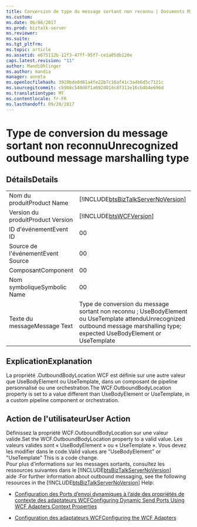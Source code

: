 ```yaml
---
title: Conversion de type du message sortant non reconnu | Documents Microsoft
ms.custom: 
ms.date: 06/08/2017
ms.prod: biztalk-server
ms.reviewer: 
ms.suite: 
ms.tgt_pltfrm: 
ms.topic: article
ms.assetid: e675112b-12f3-47ff-95f7-ce1a05db120e
caps.latest.revision: "11"
author: MandiOhlinger
ms.author: mandia
manager: anneta
ms.openlocfilehash: 3928bde0d81a4fe22b7c16af41c3a4b6d5c7121c
ms.sourcegitcommit: cb908c540d8f1a692d01dc8f313e16cb4b4e696d
ms.translationtype: MT
ms.contentlocale: fr-FR
ms.lasthandoff: 09/20/2017
---
```

# <a name="unrecognized-outbound-message-marshalling-type"></a><span data-ttu-id="cc2b0-102">Type de conversion du message sortant non reconnu</span><span class="sxs-lookup"><span data-stu-id="cc2b0-102">Unrecognized outbound message marshalling type</span></span>
## <a name="details"></a><span data-ttu-id="cc2b0-103">Détails</span><span class="sxs-lookup"><span data-stu-id="cc2b0-103">Details</span></span>  
  
|||  
|-|-|  
|<span data-ttu-id="cc2b0-104">Nom du produit</span><span class="sxs-lookup"><span data-stu-id="cc2b0-104">Product Name</span></span>|[!INCLUDE[btsBizTalkServerNoVersion](../includes/btsbiztalkservernoversion-md.md)]|  
|<span data-ttu-id="cc2b0-105">Version du produit</span><span class="sxs-lookup"><span data-stu-id="cc2b0-105">Product Version</span></span>|[!INCLUDE[btsWCFVersion](../includes/btswcfversion-md.md)]|  
|<span data-ttu-id="cc2b0-106">ID d'événement</span><span class="sxs-lookup"><span data-stu-id="cc2b0-106">Event ID</span></span>|<span data-ttu-id="cc2b0-107">0</span><span class="sxs-lookup"><span data-stu-id="cc2b0-107">0</span></span>|  
|<span data-ttu-id="cc2b0-108">Source de l'événement</span><span class="sxs-lookup"><span data-stu-id="cc2b0-108">Event Source</span></span>|<span data-ttu-id="cc2b0-109">0</span><span class="sxs-lookup"><span data-stu-id="cc2b0-109">0</span></span>|  
|<span data-ttu-id="cc2b0-110">Composant</span><span class="sxs-lookup"><span data-stu-id="cc2b0-110">Component</span></span>|<span data-ttu-id="cc2b0-111">0</span><span class="sxs-lookup"><span data-stu-id="cc2b0-111">0</span></span>|  
|<span data-ttu-id="cc2b0-112">Nom symbolique</span><span class="sxs-lookup"><span data-stu-id="cc2b0-112">Symbolic Name</span></span>|<span data-ttu-id="cc2b0-113">0</span><span class="sxs-lookup"><span data-stu-id="cc2b0-113">0</span></span>|  
|<span data-ttu-id="cc2b0-114">Texte du message</span><span class="sxs-lookup"><span data-stu-id="cc2b0-114">Message Text</span></span>|<span data-ttu-id="cc2b0-115">Type de conversion du message sortant non reconnu ; UseBodyElement ou UseTemplate attendu</span><span class="sxs-lookup"><span data-stu-id="cc2b0-115">Unrecognized outbound message marshalling type; expected UseBodyElement or UseTemplate</span></span>|  
  
## <a name="explanation"></a><span data-ttu-id="cc2b0-116">Explication</span><span class="sxs-lookup"><span data-stu-id="cc2b0-116">Explanation</span></span>  
 <span data-ttu-id="cc2b0-117">La propriété .OutboundBodyLocation WCF est définie sur une autre valeur que UseBodyElement ou UseTemplate, dans un composant de pipeline personnalisé ou une orchestration.</span><span class="sxs-lookup"><span data-stu-id="cc2b0-117">The WCF.OutboundBodyLocation property is set to a value different than UseBodyElement or UseTemplate, in a custom pipeline component or orchestration.</span></span>  
  
## <a name="user-action"></a><span data-ttu-id="cc2b0-118">Action de l'utilisateur</span><span class="sxs-lookup"><span data-stu-id="cc2b0-118">User Action</span></span>  
 <span data-ttu-id="cc2b0-119">Définissez la propriété WCF.OutboundBodyLocation sur une valeur valide.</span><span class="sxs-lookup"><span data-stu-id="cc2b0-119">Set the WCF.OutboundBodyLocation property to a valid value.</span></span> <span data-ttu-id="cc2b0-120">Les valeurs valides sont « UseBodyElement » ou « UseTemplate ». Vous devez les modifier dans le code.</span><span class="sxs-lookup"><span data-stu-id="cc2b0-120">Valid values are "UseBodyElement" or "UseTemplate" This is a code change.</span></span>   
<span data-ttu-id="cc2b0-121">Pour plus d’informations sur les messages sortants, consultez les ressources suivantes dans le [!INCLUDE[btsBizTalkServerNoVersion](../includes/btsbiztalkservernoversion-md.md)] aide :</span><span class="sxs-lookup"><span data-stu-id="cc2b0-121">For further information about outbound messaging, see the following resources in the [!INCLUDE[btsBizTalkServerNoVersion](../includes/btsbiztalkservernoversion-md.md)] Help:</span></span>  
  
-   [<span data-ttu-id="cc2b0-122">Configuration des Ports d’envoi dynamiques à l’aide des propriétés de contexte des adaptateurs WCF</span><span class="sxs-lookup"><span data-stu-id="cc2b0-122">Configuring Dynamic Send Ports Using WCF Adapters Context Properties</span></span>](../core/configuring-dynamic-send-ports-using-wcf-adapters-context-properties.md)  
  
-   [<span data-ttu-id="cc2b0-123">Configuration des adaptateurs WCF</span><span class="sxs-lookup"><span data-stu-id="cc2b0-123">Configuring the WCF Adapters</span></span>](../core/configuring-the-wcf-adapters.md)